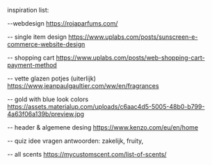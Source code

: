 inspiration list:

--webdesign
https://rojaparfums.com/

-- single item design
https://www.uplabs.com/posts/sunscreen-e-commerce-website-design

-- shopping cart
https://www.uplabs.com/posts/web-shopping-cart-payment-method

-- vette glazen potjes (uiterlijk)
https://www.jeanpaulgaultier.com/ww/en/fragrances

-- gold with blue look colors
https://assets.materialup.com/uploads/c6aac4d5-5005-48b0-b799-4a63f06a139b/preview.jpg

-- header & algemene desing
https://www.kenzo.com/eu/en/home

-- quiz idee vragen
antwoorden: zakelijk, fruity, 

-- all scents
https://mycustomscent.com/list-of-scents/
